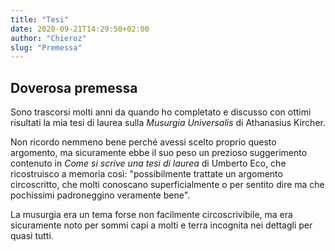 ```yaml
---
title: "Tesi"
date: 2020-09-21T14:29:50+02:00
author: "Chieroz"
slug: "Premessa"
---
```


## Doverosa premessa

Sono trascorsi molti anni da quando ho completato e discusso con ottimi risultati la mia tesi di laurea sulla _Musurgia Universalis_ di Athanasius Kircher.

Non ricordo nemmeno bene perché avessi scelto proprio questo argomento, ma sicuramente ebbe il suo peso un prezioso suggerimento contenuto in _Come si scrive una tesi di laurea_ di Umberto Eco, che ricostruisco a memoria così: "possibilmente trattate un argomento circoscritto, che molti conoscano superficialmente o per sentito dire ma che pochissimi padroneggino veramente bene".

La musurgia era un tema forse non facilmente circoscrivibile, ma era sicuramente noto per sommi capi a molti e terra incognita nei dettagli per quasi tutti.

